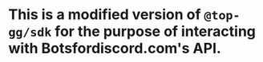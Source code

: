 # This is a modified version of `@top-gg/sdk` for the purpose of interacting with Botsfordiscord.com's API.